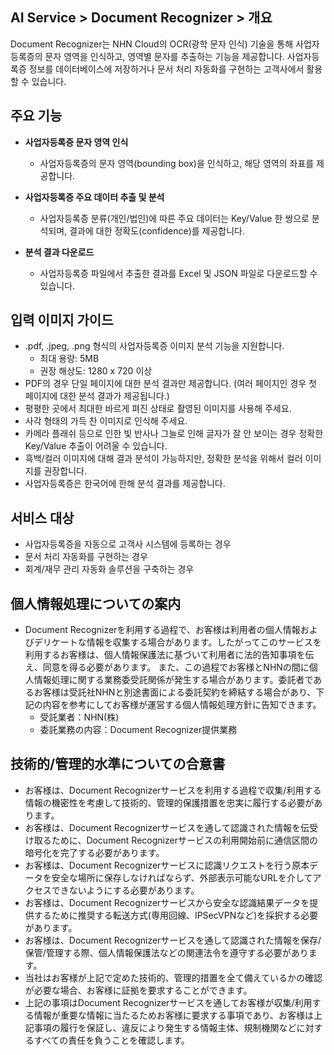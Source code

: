 ## AI Service > Document Recognizer > 개요

Document Recognizer는 NHN Cloud의 OCR(광학 문자 인식) 기술을 통해 사업자등록증의 문자 영역을 인식하고, 영역별 문자를 추출하는 기능을 제공합니다.
사업자등록증 정보를 데이터베이스에 저장하거나 문서 처리 자동화를 구현하는 고객사에서 활용할 수 있습니다.

## 주요 기능

* **사업자등록증 문자 영역 인식**
	* 사업자등록증의 문자 영역(bounding box)을 인식하고, 해당 영역의 좌표를 제공합니다.
	
* **사업자등록증 주요 데이터 추출 및 분석**
    * 사업자등록증 분류(개인/법인)에 따른 주요 데이터는 Key/Value 한 쌍으로 분석되며, 결과에 대한 정확도(confidence)를 제공합니다.

* **분석 결과 다운로드**
	* 사업자등록증 파일에서 추출한 결과를 Excel 및 JSON 파일로 다운로드할 수 있습니다.

## 입력 이미지 가이드
    
* .pdf, .jpeg, .png 형식의 사업자등록증 이미지 분석 기능을 지원합니다. 
    * 최대 용량: 5MB
    * 권장 해상도: 1280 x 720 이상
* PDF의 경우 단일 페이지에 대한 분석 결과만 제공합니다. (여러 페이지인 경우 첫 페이지에 대한 분석 결과가 제공됩니다.)
* 평평한 곳에서 최대한 바르게 펴진 상태로 촬영된 이미지를 사용해 주세요.
* 사각 형태의 가득 찬 이미지로 인식해 주세요.
* 카메라 플래쉬 등으로 인한 빛 반사나 그늘로 인해 글자가 잘 안 보이는 경우 정확한 Key/Value 추출이 어려울 수 있습니다.
* 흑백/컬러 이미지에 대해 결과 분석이 가능하지만, 정확한 분석을 위해서 컬러 이미지를 권장합니다.
* 사업자등록증은 한국어에 한해 분석 결과를 제공합니다.

## 서비스 대상
* 사업자등록증을 자동으로 고객사 시스템에 등록하는 경우
* 문서 처리 자동화를 구현하는 경우
* 회계/재무 관리 자동화 솔루션을 구축하는 경우

## 個人情報処理についての案内
* Document Recognizerを利用する過程で、お客様は利用者の個人情報およびデリケートな情報を収集する場合があります。したがってこのサービスを利用するお客様は、個人情報保護法に基づいて利用者に法的告知事項を伝え、同意を得る必要があります。 また、この過程でお客様とNHNの間に個人情報処理に関する業務委受託関係が発生する場合があります。委託者であるお客様は受託社NHNと別途書面による委託契約を締結する場合があり、下記の内容を参考にしてお客様が運営する個人情報処理方針に告知できます。
    - 受託業者：NHN(株) 
    - 委託業務の内容：Document Recognizer提供業務
    
## 技術的/管理的水準についての合意書
* お客様は、Document Recognizerサービスを利用する過程で収集/利用する情報の機密性を考慮して技術的、管理的保護措置を忠実に履行する必要があります。
* お客様は、Document Recognizerサービスを通して認識された情報を伝受け取るために、Document Recognizerサービスの利用開始前に通信区間の暗号化を完了する必要があります。
* お客様は、Document Recognizerサービスに認識リクエストを行う原本データを安全な場所に保存しなければならず、外部表示可能なURLを介してアクセスできないようにする必要があります。
* お客様は、Document Recognizerサービスから安全な認識結果データを提供するために推奨する転送方式(専用回線、IPSecVPNなど)を採択する必要があります。
* お客様は、Document Recognizerサービスを通して認識された情報を保存/保管/管理する際、個人情報保護法などの関連法令を遵守する必要があります。
* 当社はお客様が上記で定めた技術的、管理的措置を全て備えているかの確認が必要な場合、お客様に証拠を要求することができます。
* 上記の事項はDocument Recognizerサービスを通してお客様が収集/利用する情報が重要な情報に当たるためお客様に要求する事項であり、お客様は上記事項の履行を保証し、違反により発生する情報主体、規制機関などに対するすべての責任を負うことを確認します。